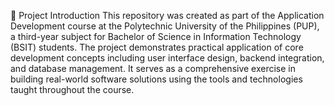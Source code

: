 📘 Project Introduction
This repository was created as part of the Application Development course at the Polytechnic University of the Philippines (PUP), a third-year subject for Bachelor of Science in Information Technology (BSIT) students. The project demonstrates practical application of core development concepts including user interface design, backend integration, and database management. It serves as a comprehensive exercise in building real-world software solutions using the tools and technologies taught throughout the course.

